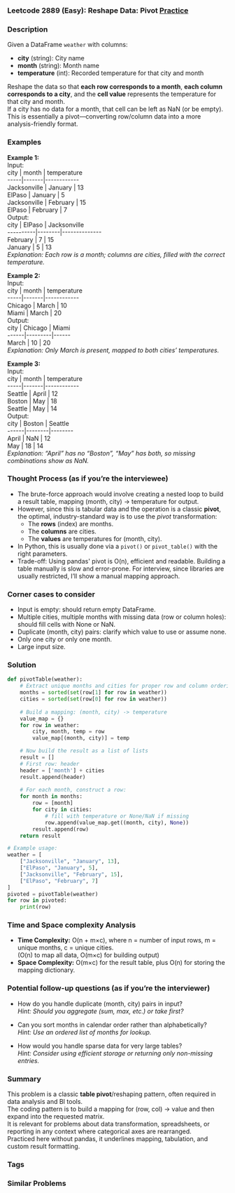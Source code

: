 ### Leetcode 2889 (Easy): Reshape Data: Pivot [Practice](https://leetcode.com/problems/reshape-data-pivot)

### Description  
Given a DataFrame `weather` with columns:  
- **city** (string): City name  
- **month** (string): Month name  
- **temperature** (int): Recorded temperature for that city and month  

Reshape the data so that **each row corresponds to a month**, **each column corresponds to a city**, and the **cell value** represents the temperature for that city and month.  
If a city has no data for a month, that cell can be left as NaN (or be empty).  
This is essentially a pivot—converting row/column data into a more analysis-friendly format.

### Examples  

**Example 1:**  
Input:  
city | month | temperature  
-----|-------|------------  
Jacksonville | January | 13  
ElPaso       | January | 5  
Jacksonville | February | 15  
ElPaso       | February | 7  
Output:  
city      | ElPaso | Jacksonville  
----------|--------|--------------  
February  | 7      | 15  
January   | 5      | 13  
*Explanation: Each row is a month; columns are cities, filled with the correct temperature.*

**Example 2:**  
Input:  
city | month | temperature  
-----|-------|------------  
Chicago | March | 10  
Miami   | March | 20  
Output:  
city  | Chicago | Miami  
------|---------|------  
March | 10      | 20  
*Explanation: Only March is present, mapped to both cities’ temperatures.*

**Example 3:**  
Input:  
city | month | temperature  
-----|-------|------------  
Seattle | April | 12  
Boston  | May   | 18  
Seattle | May   | 14  
Output:  
city  | Boston | Seattle  
------|--------|--------  
April |  NaN   | 12  
May   |  18    | 14  
*Explanation: “April” has no “Boston”, “May” has both, so missing combinations show as NaN.*

### Thought Process (as if you’re the interviewee)  
- The brute-force approach would involve creating a nested loop to build a result table, mapping (month, city) → temperature for output.
- However, since this is tabular data and the operation is a classic **pivot**, the optimal, industry-standard way is to use the *pivot* transformation:
  - The **rows** (index) are months.
  - The **columns** are cities.
  - The **values** are temperatures for (month, city).
- In Python, this is usually done via a `pivot()` or `pivot_table()` with the right parameters.
- Trade-off: Using pandas' pivot is O(n), efficient and readable. Building a table manually is slow and error-prone. For interview, since libraries are usually restricted, I’ll show a manual mapping approach.

### Corner cases to consider  
- Input is empty: should return empty DataFrame.
- Multiple cities, multiple months with missing data (row or column holes): should fill cells with None or NaN.
- Duplicate (month, city) pairs: clarify which value to use or assume none.
- Only one city or only one month.
- Large input size.

### Solution

```python
def pivotTable(weather):
    # Extract unique months and cities for proper row and column ordering
    months = sorted(set(row[1] for row in weather))
    cities = sorted(set(row[0] for row in weather))
    
    # Build a mapping: (month, city) -> temperature
    value_map = {}
    for row in weather:
        city, month, temp = row
        value_map[(month, city)] = temp

    # Now build the result as a list of lists
    result = []
    # First row: header
    header = ['month'] + cities
    result.append(header)
    
    # For each month, construct a row:
    for month in months:
        row = [month]
        for city in cities:
            # fill with temperature or None/NaN if missing
            row.append(value_map.get((month, city), None))
        result.append(row)
    return result

# Example usage:
weather = [
    ["Jacksonville", "January", 13],
    ["ElPaso", "January", 5],
    ["Jacksonville", "February", 15],
    ["ElPaso", "February", 7]
]
pivoted = pivotTable(weather)
for row in pivoted:
    print(row)
```

### Time and Space complexity Analysis  

- **Time Complexity:** O(n + m×c), where n = number of input rows, m = unique months, c = unique cities.  
  (O(n) to map all data, O(m×c) for building output)
- **Space Complexity:** O(m×c) for the result table, plus O(n) for storing the mapping dictionary.

### Potential follow-up questions (as if you’re the interviewer)  

- How do you handle duplicate (month, city) pairs in input?  
  *Hint: Should you aggregate (sum, max, etc.) or take first?*

- Can you sort months in calendar order rather than alphabetically?  
  *Hint: Use an ordered list of months for lookup.*

- How would you handle sparse data for very large tables?  
  *Hint: Consider using efficient storage or returning only non-missing entries.*

### Summary
This problem is a classic **table pivot**/reshaping pattern, often required in data analysis and BI tools.  
The coding pattern is to build a mapping for (row, col) → value and then expand into the requested matrix.  
It is relevant for problems about data transformation, spreadsheets, or reporting in any context where categorical axes are rearranged.  
Practiced here without pandas, it underlines mapping, tabulation, and custom result formatting.

### Tags

### Similar Problems
